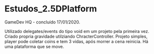 # Estudos_2.5DPlatform
GameDev HQ - concluído 17/01/2020.

Utilizado delegates/events do tipo void em um projeto pela primeira vez.
Criado propria gravidade utilziando ChracterController.
Projeto simples, player pode coletar coins e tem 3 vidas, após morrer a cena reinicia. Há uma plataforma que se move.
